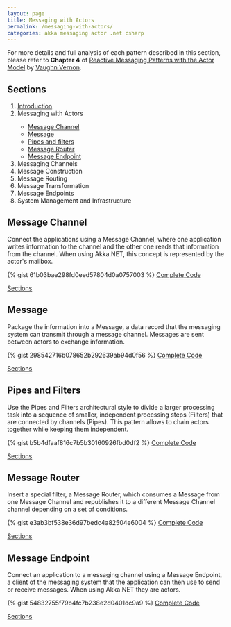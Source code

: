 ```yaml
---
layout: page
title: Messaging with Actors
permalink: /messaging-with-actors/
categories: akka messaging actor .net csharp
---
```

<p class="rss-subscribe">
For more details and full analysis of each pattern described in this section, please refer to <b>Chapter 4</b> of 
<a href="http://www.informit.com/store/reactive-messaging-patterns-with-the-actor-model-applications-9780133846836">Reactive Messaging Patterns with the Actor Model</a> 
by <a href="https://twitter.com/vaughnvernon">Vaughn Vernon</a>.
</p>
<h2 class="page-heading"><a name="Sections">Sections</a></h2>
  <ol>
    <li><a href="/introduction/">Introduction</a></li>
    <li>Messaging with Actors</li>
    <ul>
        <li>
        <a href="#MessageChannel">Message Channel</a>
        </li>
        <li>    
        <a href="#Message">Message</a>
        </li>
        <li>
        <a href="#PipesFilters">Pipes and filters</a>
        </li>
        <li>
        <a href="#MessageRouter">Message Router</a>
        </li>
        <li>
        <a href="#MessageEndpoint">Message Endpoint</a>
        </li>
    </ul>
    <li>Messaging Channels</li>
    <li>Message Construction</li>
    <li>Message Routing</li>
    <li>Message Transformation</li>
    <li>Message Endpoints</li>
    <li>System Management and Infrastructure</li>
  </ol>
<h2 class="page-heading"><a name="MessageChannel">Message Channel</a></h2>
<p class="rss-subscribe">
Connect the applications using a Message Channel, where one application writes information to the channel and the other one reads that information from the channel. 
When using Akka.NET, this concept is represented by the actor's mailbox.
</p>

{% gist 61b03bae298fd0eed57804d0a0757003 %}
<a href="{{ site.github_repository }}MessagingWithActors/Message%20Channel/Program.cs" 
    target="_blank">Complete Code</a>
<p><a href="#Sections">Sections</a></p>

<h2 class="page-heading"><a name="Message">Message</a></h2>
<p class="rss-subscribe">
Package the information into a Message, a data record that the messaging system can transmit through a message channel.
Messages are sent between actors to exchange information.
</p>

{% gist 298542716b078652b292639ab94d0f56 %}
<a href="{{ site.github_repository }}MessagingWithActors/Message/Program.cs" 
    target="_blank">Complete Code</a>
<p><a href="#Sections">Sections</a></p>

<h2 class="page-heading"><a name="PipesFilters">Pipes and Filters</a></h2>
<p class="rss-subscribe">
Use the Pipes and Filters architectural style to divide a larger processing task into a sequence of smaller, independent processing steps (Filters) that are connected by channels (Pipes).
This pattern allows to chain actors together while keeping them independent.
</p>

{% gist b5b4dfaaf816c7b5b30160926fbd0df2 %}
<a href="{{ site.github_repository }}MessagingWithActors/Pipes%20and%20Filters/Program.cs" 
    target="_blank">Complete Code</a>
<p><a href="#Sections">Sections</a></p>

<h2 class="page-heading"><a name="MessageRouter">Message Router</a></h2>
<p class="rss-subscribe">
Insert a special filter, a Message Router, which consumes a Message from one Message Channel and republishes it to a different Message Channel channel depending on a set of conditions.
</p>

{% gist e3ab3bf538e36d97bedc4a82504e6004 %}
<a href="{{ site.github_repository }}MessagingWithActors/Message%20Router/Program.cs" 
    target="_blank">Complete Code</a>
<p><a href="#Sections">Sections</a></p>

<h2 class="page-heading"><a name="MessageEndpoint">Message Endpoint</a></h2>
<p class="rss-subscribe">
Connect an application to a messaging channel using a Message Endpoint, a client of the messaging system that the application can then use to send or receive messages.
When using Akka.NET they are actors.
</p>

{% gist 54832755f79b4fc7b238e2d0401dc9a9 %}
<a href="{{ site.github_repository }}MessagingWithActors/Message%20Endpoint/Program.cs" 
    target="_blank">Complete Code</a>
<p><a href="#Sections">Sections</a></p>